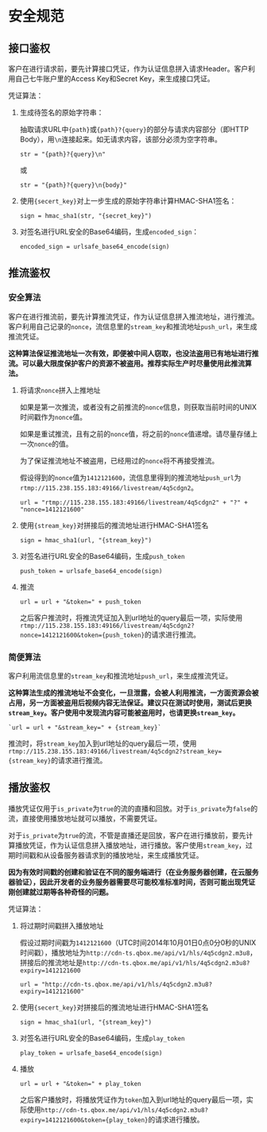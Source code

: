 # 安全规范

## 接口鉴权

客户在进行请求前，要先计算接口凭证，作为认证信息拼入请求Header。客户利用自己七牛账户里的Access Key和Secret Key，来生成接口凭证。

凭证算法：

 1. 生成待签名的原始字符串：

    抽取请求URL中`{path}`或`{path}?{query}`的部分与请求内容部分（即HTTP Body），用`\n`连接起来。如无请求内容，该部分必须为空字符串。

    `str = "{path}?{query}\n"`

    或

    `str = "{path}?{query}\n{body}"`

 2. 使用`{secert_key}`对上一步生成的原始字符串计算HMAC-SHA1签名：

    `sign = hmac_sha1(str, "{secret_key}")`

 3. 对签名进行URL安全的Base64编码，生成`encoded_sign`：

    `encoded_sign = urlsafe_base64_encode(sign)`

## 推流鉴权

### 安全算法

客户在进行推流前，要先计算推流凭证，作为认证信息拼入推流地址，进行推流。客户利用自己记录的`nonce`，流信息里的`stream_key`和推流地址`push_url`，来生成推流凭证。

**这种算法保证推流地址一次有效，即便被中间人窃取，也没法盗用已有地址进行推流。可以最大限度保护客户的资源不被盗用。推荐实际生产时尽量使用此推流算法。**

 1. 将请求`nonce`拼入上推地址

    如果是第一次推流，或者没有之前推流的`nonce`信息，则获取当前时间的UNIX时间戳作为`nonce`值。

    如果是重试推流，且有之前的`nonce`值，将之前的`nonce`值递增。请尽量存储上一次`nonce`的值。

    为了保证推流地址不被盗用，已经用过的`nonce`将不再接受推流。

    假设得到的`nonce`值为`1412121600`，流信息里得到的推流地址`push_url`为`rtmp://115.238.155.183:49166/livestream/4q5cdgn2`。

    `url = "rtmp://115.238.155.183:49166/livestream/4q5cdgn2" + "?" + "nonce=1412121600"`

 2. 使用`{stream_key}`对拼接后的推流地址进行HMAC-SHA1签名

    `sign = hmac_sha1(url, "{stream_key}")`

 3. 对签名进行URL安全的Base64编码，生成`push_token`

    `push_token = urlsafe_base64_encode(sign)`

 4. 推流

    `url = url + "&token=" + push_token`

    之后客户推流时，将推流凭证加入到url地址的query最后一项，实际使用`rtmp://115.238.155.183:49166/livestream/4q5cdgn2?nonce=1412121600&token={push_token}`的请求进行推流。

### 简便算法

客户利用流信息里的`stream_key`和推流地址`push_url`，来生成推流凭证。

**这种算法生成的推流地址不会变化，一旦泄露，会被人利用推流，一方面资源会被占用，另一方面被盗用后视频内容无法保证。建议只在测试时使用，测试后更换`stream_key`。客户使用中发现流内容可能被盗用时，也请更换`stream_key`。**

    `url = url + "&stream_key=" + {stream_key}`

推流时，将`stream_key`加入到url地址的query最后一项，使用`rtmp://115.238.155.183:49166/livestream/4q5cdgn2?stream_key={stream_key}`的请求进行推流。

## 播放鉴权

播放凭证仅用于`is_private`为`true`的流的直播和回放。对于`is_private`为`false`的流，直接使用播放地址就可以播放，不需要凭证。

对于`is_private`为`true`的流，不管是直播还是回放，客户在进行播放前，要先计算播放凭证，作为认证信息拼入播放地址，进行播放。客户使用`stream_key`，过期时间戳和从设备服务器请求到的播放地址，来生成播放凭证。

**因为有效时间戳的创建和验证在不同的服务端进行（在业务服务器创建，在云服务器验证），因此开发者的业务服务器需要尽可能校准标准时间，否则可能出现凭证刚创建就过期等各种奇怪的问题。**

凭证算法：

 1. 将过期时间戳拼入播放地址

    假设过期时间戳为`1412121600`（UTC时间2014年10月01日0点0分0秒的UNIX时间戳），播放地址为`http://cdn-ts.qbox.me/api/v1/hls/4q5cdgn2.m3u8`，拼接后的推流地址是`http://cdn-ts.qbox.me/api/v1/hls/4q5cdgn2.m3u8?expiry=1412121600`

    `url = "http://cdn-ts.qbox.me/api/v1/hls/4q5cdgn2.m3u8?expiry=1412121600"`

 2. 使用`{secert_key}`对拼接后的推流地址进行HMAC-SHA1签名

    `sign = hmac_sha1(url, "{stream_key}")`

 3. 对签名进行URL安全的Base64编码，生成`play_token`

    `play_token = urlsafe_base64_encode(sign)`

 4. 播放

    `url = url + "&token=" + play_token`

    之后客户播放时，将播放凭证作为`token`加入到url地址的query最后一项，实际使用`http://cdn-ts.qbox.me/api/v1/hls/4q5cdgn2.m3u8?expiry=1412121600&token={play_token}`的请求进行播放。
